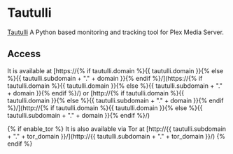 # Tautulli

[Tautulli](https://github.com/tautulli/tautulli) A Python based monitoring and tracking tool for Plex Media Server.

## Access

It is available at [https://{% if tautulli.domain %}{{ tautulli.domain }}{% else %}{{ tautulli.subdomain + "." + domain }}{% endif %}/](https://{% if tautulli.domain %}{{ tautulli.domain }}{% else %}{{ tautulli.subdomain + "." + domain }}{% endif %}/) or [http://{% if tautulli.domain %}{{ tautulli.domain }}{% else %}{{ tautulli.subdomain + "." + domain }}{% endif %}/](http://{% if tautulli.domain %}{{ tautulli.domain }}{% else %}{{ tautulli.subdomain + "." + domain }}{% endif %}/)

{% if enable_tor %}
It is also available via Tor at [http://{{ tautulli.subdomain + "." + tor_domain }}/](http://{{ tautulli.subdomain + "." + tor_domain }}/)
{% endif %}
